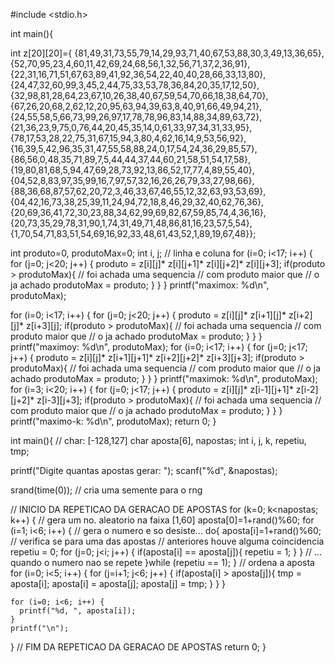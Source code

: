 #include <stdio.h>

int main(){

  int z[20][20]={
    {81,49,31,73,55,79,14,29,93,71,40,67,53,88,30,3,49,13,36,65},
    {52,70,95,23,4,60,11,42,69,24,68,56,1,32,56,71,37,2,36,91},
    {22,31,16,71,51,67,63,89,41,92,36,54,22,40,40,28,66,33,13,80},
    {24,47,32,60,99,3,45,2,44,75,33,53,78,36,84,20,35,17,12,50},
    {32,98,81,28,64,23,67,10,26,38,40,67,59,54,70,66,18,38,64,70},
    {67,26,20,68,2,62,12,20,95,63,94,39,63,8,40,91,66,49,94,21},
    {24,55,58,5,66,73,99,26,97,17,78,78,96,83,14,88,34,89,63,72},
    {21,36,23,9,75,0,76,44,20,45,35,14,0,61,33,97,34,31,33,95},
    {78,17,53,28,22,75,31,67,15,94,3,80,4,62,16,14,9,53,56,92},
    {16,39,5,42,96,35,31,47,55,58,88,24,0,17,54,24,36,29,85,57},
    {86,56,0,48,35,71,89,7,5,44,44,37,44,60,21,58,51,54,17,58},
    {19,80,81,68,5,94,47,69,28,73,92,13,86,52,17,77,4,89,55,40},
    {04,52,8,83,97,35,99,16,7,97,57,32,16,26,26,79,33,27,98,66},
    {88,36,68,87,57,62,20,72,3,46,33,67,46,55,12,32,63,93,53,69},
    {04,42,16,73,38,25,39,11,24,94,72,18,8,46,29,32,40,62,76,36},
    {20,69,36,41,72,30,23,88,34,62,99,69,82,67,59,85,74,4,36,16},
    {20,73,35,29,78,31,90,1,74,31,49,71,48,86,81,16,23,57,5,54},
    {1,70,54,71,83,51,54,69,16,92,33,48,61,43,52,1,89,19,67,48}};

  int produto=0, produtoMax=0;
  int i, j; // linha e coluna
  for (i=0; i<17; i++) {
    for (j=0; j<20; j++) {
      produto =
          z[i][j]*
          z[i][j+1]*
          z[i][j+2]*
          z[i][j+3];
      if(produto > produtoMax){
          // foi achada uma sequencia
          // com produto maior que
          // o ja achado
          produtoMax = produto;
      }
    }
  }
  printf("maximox: %d\n", produtoMax);

  for (i=0; i<17; i++) {
    for (j=0; j<20; j++) {
      produto =
          z[i][j]*
          z[i+1][j]*
          z[i+2][j]*
          z[i+3][j];
      if(produto > produtoMax){
          // foi achada uma sequencia
          // com produto maior que
          // o ja achado
          produtoMax = produto;
      }
    }
  }
  printf("maximoy: %d\n", produtoMax);
  for (i=0; i<17; i++) {
    for (j=0; j<17; j++) {
      produto =
          z[i][j]*
          z[i+1][j+1]*
          z[i+2][j+2]*
          z[i+3][j+3];
      if(produto > produtoMax){
          // foi achada uma sequencia
          // com produto maior que
          // o ja achado
          produtoMax = produto;
      }
    }
  }
  printf("maximok: %d\n", produtoMax);
  for (i=3; i<20; i++) {
    for (j=0; j<17; j++) {
      produto =
          z[i][j]*
          z[i-1][j+1]*
          z[i-2][j+2]*
          z[i-3][j+3];
      if(produto > produtoMax){
          // foi achada uma sequencia
          // com produto maior que
          // o ja achado
          produtoMax = produto;
      }
    }
  }
  printf("maximo-k: %d\n", produtoMax);
  return 0;
}





int main(){
  // char: [-128,127]
  char aposta[6], napostas;
  int i, j, k, repetiu, tmp;

  printf("Digite quantas apostas gerar: ");
  scanf("%d", &napostas);

  srand(time(0)); // cria uma semente para o rng

  // INICIO DA REPETICAO DA GERACAO DE APOSTAS
  for (k=0; k<napostas; k++) {
    // gera um no. aleatorio na faixa [1,60]
    aposta[0]=1+rand()%60;
    for (i=1; i<6; i++) {
      // gera o numero e so desiste...
      do{
        aposta[i]=1+rand()%60;
        // verifica se para uma das apostas
        // anteriores houve alguma coincidencia
        repetiu = 0;
        for (j=0; j<i; j++) {
          if(aposta[i] == aposta[j]){
            repetiu = 1;
          }
        }
        // ... quando o numero nao se repete
      }while (repetiu == 1);
    }
    // ordena a aposta
    for (i=0; i<5; i++) {
      for (j=i+1; j<6; j++) {
        if(aposta[i] > aposta[j]){
          tmp = aposta[i];
          aposta[i] = aposta[j];
          aposta[j] = tmp;
        }
      }
    }

    for (i=0; i<6; i++) {
      printf("%d, ", aposta[i]);
    }
    printf("\n");
  }
  // FIM DA REPETICAO DA GERACAO DE APOSTAS
  return 0;
}
